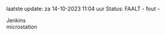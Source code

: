 laatste update: 
za 14-10-2023 11:04   uur 
Status: FAALT - fout - 
<div class="service R">Jenkins</div><div class="service R">microstation</div>